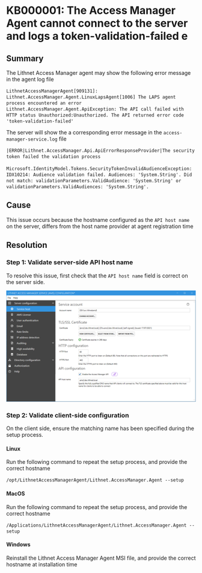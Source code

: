 # KB000001: The Access Manager Agent cannot connect to the server and logs a token-validation-failed e

## Summary

The Lithnet Access Manager agent may show the following error message in the agent log file

```
LithnetAccessManagerAgent[909131]: Lithnet.AccessManager.Agent.LinuxLapsAgent[1006] The LAPS agent process encountered an error
Lithnet.AccessManager.Agent.ApiException: The API call failed with HTTP status Unauthorized:Unauthorized. The API returned error code 'token-validation-failed'
```

The server will show the a corresponding error message in the `access-manager-service.log` file

```
|ERROR|Lithnet.AccessManager.Api.ApiErrorResponseProvider|The security token failed the validation process

Microsoft.IdentityModel.Tokens.SecurityTokenInvalidAudienceException: IDX10214: Audience validation failed. Audiences: 'System.String'. Did not match: validationParameters.ValidAudience: 'System.String' or validationParameters.ValidAudiences: 'System.String'.
```

## Cause

This issue occurs because the hostname configured as the `API host name` on the server, differs from the host name provider at agent registration time

## Resolution

### Step 1: Validate server-side API host name

To resolve this issue, first check that the `API host name` field is correct on the server side.

![](../../.gitbook/assets/ui-page-service-host.png)

### Step 2: Validate client-side configuration

On the client side, ensure the matching name has been specified during the setup process.

#### Linux

Run the following command to repeat the setup process, and provide the correct hostname

```shell
/opt/LithnetAccessManagerAgent/Lithnet.AccessManager.Agent --setup
```

#### MacOS

Run the following command to repeat the setup process, and provide the correct hostname

```shell
/Applications/LithnetAccessManagerAgent/Lithnet.AccessManager.Agent --setup
```

#### Windows

Reinstall the Lithnet Access Manager Agent MSI file, and provide the correct hostname at installation time
